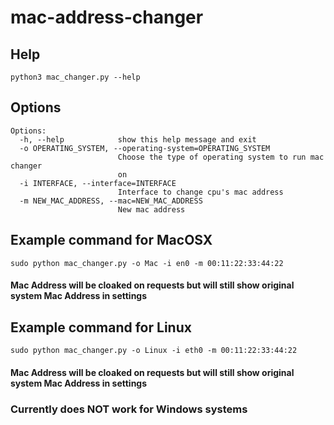 # mac-address-changer

## Help
```
python3 mac_changer.py --help
```

## Options
```
Options:
  -h, --help            show this help message and exit
  -o OPERATING_SYSTEM, --operating-system=OPERATING_SYSTEM
                        Choose the type of operating system to run mac changer
                        on
  -i INTERFACE, --interface=INTERFACE
                        Interface to change cpu's mac address
  -m NEW_MAC_ADDRESS, --mac=NEW_MAC_ADDRESS
                        New mac address
```

## Example command for MacOSX
```
sudo python mac_changer.py -o Mac -i en0 -m 00:11:22:33:44:22
```
#### Mac Address will be cloaked on requests but will still show original system Mac Address in settings

## Example command for Linux
```
sudo python mac_changer.py -o Linux -i eth0 -m 00:11:22:33:44:22
```
#### Mac Address will be cloaked on requests but will still show original system Mac Address in settings

### Currently does NOT work for Windows systems